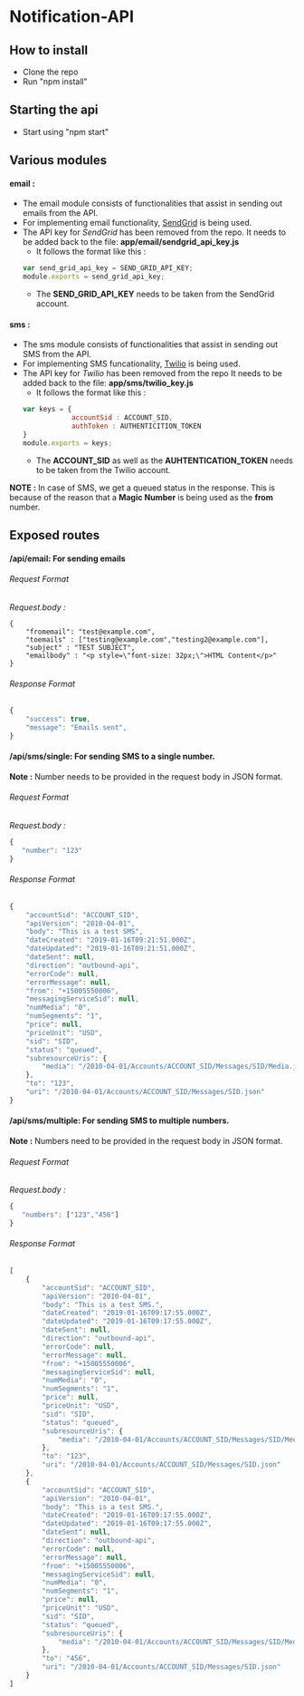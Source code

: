 # Notification-API

## How to install
* Clone the repo
* Run "npm install"

## Starting the api
* Start using "npm start"

## Various modules
#### email :
  * The email module consists of functionalities that assist in sending out emails from the API.
  * For implementing email functionality, [SendGrid](https://sendgrid.com/) is being used.
  * The API key for *SendGrid* has been removed from the repo. It needs to be added back to the file: **app/email/sendgrid_api_key.js**
    * It follows the format like this :
    ```javascript
    var send_grid_api_key = SEND_GRID_API_KEY;
    module.exports = send_grid_api_key;
    ```
    * The **SEND_GRID_API_KEY** needs to be taken from the SendGrid account.

#### sms :
  * The sms module consists of functionalities that assist in sending out SMS from the API.
  * For implementing SMS funcationality, [Twilio](https://www.twilio.com/) is being used.
  * The API key for *Twilio* has been removed from the repo It needs to be added back to the file: **app/sms/twilio_key.js**
    * It follows the format like this :
    ```javascript
    var keys = {
                accountSid : ACCOUNT_SID,
                authToken : AUTHENTICITION_TOKEN
    }
    module.exports = keys;
    ```
    * The **ACCOUNT_SID** as well as the **AUHTENTICATION_TOKEN** needs to be taken from the Twilio account.

**NOTE :** In case of SMS, we get a queued status in the response. This is because of the reason that a **Magic Number** is being used as the **from** number.

## Exposed routes

#### /api/email: For sending emails
###### Request Format 
*Request.body :* 
```javascipt
{
    "fromemail": "test@example.com",
    "toemails" : ["testing@example.com","testing2@example.com"],
    "subject" : "TEST SUBJECT",
    "emailbody" : "<p style=\"font-size: 32px;\">HTML Content</p>"
}
```
###### Response Format
```javascript
{
    "success": true,
    "message": "Emails sent",
}

```
#### /api/sms/single: For sending SMS to a single number.
**Note :** Number needs to be provided in the request body in JSON format.
###### Request Format
*Request.body :* 
```javascript
{
   "number": "123"
} 
```
###### Response Format
```javascript
{
    "accountSid": "ACCOUNT_SID",
    "apiVersion": "2010-04-01",
    "body": "This is a test SMS",
    "dateCreated": "2019-01-16T09:21:51.000Z",
    "dateUpdated": "2019-01-16T09:21:51.000Z",
    "dateSent": null,
    "direction": "outbound-api",
    "errorCode": null,
    "errorMessage": null,
    "from": "+15005550006",
    "messagingServiceSid": null,
    "numMedia": "0",
    "numSegments": "1",
    "price": null,
    "priceUnit": "USD",
    "sid": "SID",
    "status": "queued",
    "subresourceUris": {
        "media": "/2010-04-01/Accounts/ACCOUNT_SID/Messages/SID/Media.json"
    },
    "to": "123",
    "uri": "/2010-04-01/Accounts/ACCOUNT_SID/Messages/SID.json"
}
```


#### /api/sms/multiple: For sending SMS to multiple numbers.
**Note :** Numbers need to be provided in the request body in JSON format.
###### Request Format
*Request.body :* 
```javascript
{
   "numbers": ["123","456"] 
}
```
###### Response Format
```javascript
[
    {
        "accountSid": "ACCOUNT_SID",
        "apiVersion": "2010-04-01",
        "body": "This is a test SMS.",
        "dateCreated": "2019-01-16T09:17:55.000Z",
        "dateUpdated": "2019-01-16T09:17:55.000Z",
        "dateSent": null,
        "direction": "outbound-api",
        "errorCode": null,
        "errorMessage": null,
        "from": "+15005550006",
        "messagingServiceSid": null,
        "numMedia": "0",
        "numSegments": "1",
        "price": null,
        "priceUnit": "USD",
        "sid": "SID",
        "status": "queued",
        "subresourceUris": {
            "media": "/2010-04-01/Accounts/ACCOUNT_SID/Messages/SID/Media.json"
        },
        "to": "123",
        "uri": "/2010-04-01/Accounts/ACCOUNT_SID/Messages/SID.json"
    },
    {
        "accountSid": "ACCOUNT_SID",
        "apiVersion": "2010-04-01",
        "body": "This is a test SMS.",
        "dateCreated": "2019-01-16T09:17:55.000Z",
        "dateUpdated": "2019-01-16T09:17:55.000Z",
        "dateSent": null,
        "direction": "outbound-api",
        "errorCode": null,
        "errorMessage": null,
        "from": "+15005550006",
        "messagingServiceSid": null,
        "numMedia": "0",
        "numSegments": "1",
        "price": null,
        "priceUnit": "USD",
        "sid": "SID",
        "status": "queued",
        "subresourceUris": {
            "media": "/2010-04-01/Accounts/ACCOUNT_SID/Messages/SID/Media.json"
        },
        "to": "456",
        "uri": "/2010-04-01/Accounts/ACCOUNT_SID/Messages/SID.json"
    }
]
```



